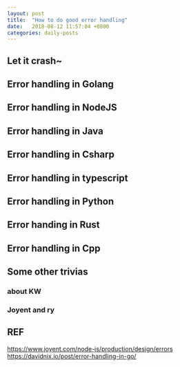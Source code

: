 ```yaml
---
layout: post
title:  "How to do good error handling"
date:   2018-08-12 11:57:04 +0800
categories: daily-posts
---
```


## Let it crash~

## Error handling in Golang

## Error handling in NodeJS

## Error handling in Java

## Error handling in Csharp

## Error handling in typescript

## Error handling in Python

## Error handing in Rust

## Error handling in Cpp


## Some other trivias
### about KW

### Joyent and ry


## REF
https://www.joyent.com/node-js/production/design/errors
https://davidnix.io/post/error-handling-in-go/